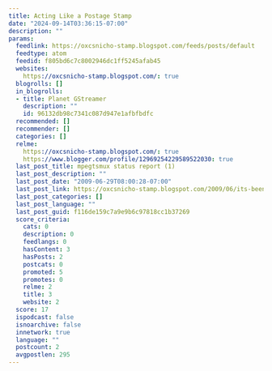 ```yaml
---
title: Acting Like a Postage Stamp
date: "2024-09-14T03:36:15-07:00"
description: ""
params:
  feedlink: https://oxcsnicho-stamp.blogspot.com/feeds/posts/default
  feedtype: atom
  feedid: f805bd6c7c8002946dc1ff5245afab45
  websites:
    https://oxcsnicho-stamp.blogspot.com/: true
  blogrolls: []
  in_blogrolls:
  - title: Planet GStreamer
    description: ""
    id: 96132db98c7341c087d947e1afbfbdfc
  recommended: []
  recommender: []
  categories: []
  relme:
    https://oxcsnicho-stamp.blogspot.com/: true
    https://www.blogger.com/profile/12969254229589522030: true
  last_post_title: mpegtsmux status report (1)
  last_post_description: ""
  last_post_date: "2009-06-29T08:00:28-07:00"
  last_post_link: https://oxcsnicho-stamp.blogspot.com/2009/06/its-been-while-since-last-post-people.html
  last_post_categories: []
  last_post_language: ""
  last_post_guid: f116de159c7a9e9b6c97818cc1b37269
  score_criteria:
    cats: 0
    description: 0
    feedlangs: 0
    hasContent: 3
    hasPosts: 2
    postcats: 0
    promoted: 5
    promotes: 0
    relme: 2
    title: 3
    website: 2
  score: 17
  ispodcast: false
  isnoarchive: false
  innetwork: true
  language: ""
  postcount: 2
  avgpostlen: 295
---
```

